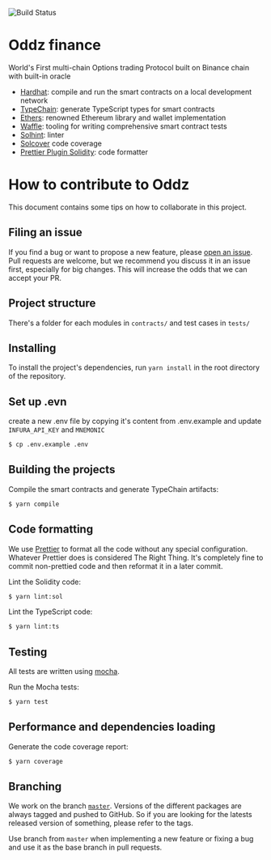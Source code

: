 ![Build Status](https://github.com/oddz-finance/oddz-options-v1/workflows/build/badge.svg?branch=master)

# Oddz finance

World's First multi-chain Options trading Protocol built on Binance chain with built-in oracle

- [Hardhat](https://github.com/nomiclabs/hardhat): compile and run the smart contracts on a local development network
- [TypeChain](https://github.com/ethereum-ts/TypeChain): generate TypeScript types for smart contracts
- [Ethers](https://github.com/ethers-io/ethers.js/): renowned Ethereum library and wallet implementation
- [Waffle](https://github.com/EthWorks/Waffle): tooling for writing comprehensive smart contract tests
- [Solhint](https://github.com/protofire/solhint): linter
- [Solcover](https://github.com/sc-forks/solidity-coverage) code coverage
- [Prettier Plugin Solidity](https://github.com/prettier-solidity/prettier-plugin-solidity): code formatter

# How to contribute to Oddz

This document contains some tips on how to collaborate in this project.

## Filing an issue

If you find a bug or want to propose a new feature, please [open an issue](https://github.com/oddz-finance/oddz-options-v1/issues/new). Pull requests are welcome, but we recommend you discuss it in an issue first, especially for big changes. This will increase the odds that we can accept your PR.

## Project structure

There's a folder for each modules in `contracts/` and test cases in `tests/`



## Installing

To install the project's dependencies, run `yarn install` in the root directory of the repository.


## Set up .evn

create a new .env file by copying it's content from .env.example and update `INFURA_API_KEY` and `MNEMONIC`

```sh
$ cp .env.example .env
```

## Building the projects

Compile the smart contracts and generate TypeChain artifacts:

```sh
$ yarn compile
```

## Code formatting


We use [Prettier](https://prettier.io/) to format all the code without any special configuration. Whatever Prettier does is considered The Right Thing. It's completely fine to commit non-prettied code and then reformat it in a later commit.

Lint the Solidity code:

```sh
$ yarn lint:sol
```

Lint the TypeScript code:

```sh
$ yarn lint:ts
```

## Testing

All tests are written using [mocha](https://mochajs.org).

Run the Mocha tests:

```sh
$ yarn test
```

## Performance and dependencies loading

Generate the code coverage report:

```sh
$ yarn coverage
```


## Branching

We work on the branch [`master`](https://github.com/oddz-finance/oddz-options-v1/tree/master). Versions of the different packages are always tagged and pushed to GitHub. So if you are looking for the latests released version of something, please refer to the tags.

Use branch from `master` when implementing a new feature or fixing a bug and use it as the base branch in pull requests.